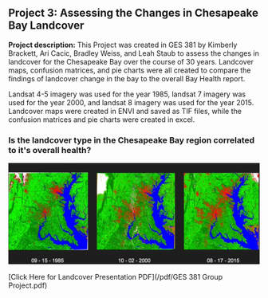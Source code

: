 ## Project 3: Assessing the Changes in Chesapeake Bay Landcover

**Project description:** This Project was created in GES 381 by Kimberly Brackett, Ari Cacic, Bradley Weiss, and Leah Staub to assess the changes in landcover for the Chesapeake Bay over the course of 30 years. Landcover maps, confusion matrices, and pie charts were all created to compare the findings of landcover change in the bay to the overall Bay Health report.

Landsat 4-5 imagery was used for the year 1985, landsat 7 imagery was used for the year 2000, and landsat 8 imagery was used for the year 2015. Landcover maps were created in ENVI and saved as TIF files, while the confusion matrices and pie charts were created in excel. 

### Is the landcover type in the Chesapeake Bay region correlated to it's overall health? 


<img src="../images/chesapeake_landcover_changes.JPG?raw=true"/>

[Click Here for Landcover Presentation PDF](/pdf/GES 381 Group Project.pdf)
